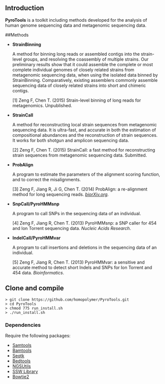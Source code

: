 
## Introduction

**PyroTools** is a toolkit including methods developed for the analysis of human genome sequencing data and metagenomic sequencing data.

##Methods 

- **StrainBinning**

  A method for binning long reads or assembled contigs into the strain-level groups, and resolving the coassembly of multiple strains.  Our preliminary results show that it could assemble the complete or most complete individual genomes of closely related strains from metagenomic sequencing data, when using the isolated data binned by StrainBinning.  Comparatively, existing assemblers commonly assemble sequencing data of closely related strains into short and chimeric contigs.
  
  [1] Zeng F, Chen T. (2015) Strain-level binning of long reads for metagenomics.  Unpublished. 

- **StrainCall** 

  A method for reconstructing local strain sequences from metagenomic sequencing data.  It is ultra-fast, and accurate in both the estimation of compositional abundances and the reconstruction of strain sequences. It works for both shotgun and amplicon sequencing data.

  [2] Zeng F, Chen T. (2015) StrainCall: a fast method for reconstructing strain sequences from metagenomic sequencing data. Submitted.

- **ProbAlign** 
  
  A program to estimate the parameters of the alignment scoring function, and to correct the misalignments.
  
  [3] Zeng F, Jiang R, Ji G, Chen T. (2014) ProbAlign: a re-alignment method for long sequencing reads. [_biorXiv.org_](http://biorxiv.org/content/early/2014/09/02/008698).
  
- **SnpCall/PyroHMMsnp**
 
  A program to call SNPs in the sequencing data of an individual.

  [4] Zeng F, Jiang R, Chen T. (2013) PyroHMMsnp: a SNP caller for 454 and Ion Torrent sequencing data. _Nucleic Acids Research_.

- **IndelCall/PyroHMMvar**

  A program to call insertions and deletions in the sequencing data of an individual.

  [5] Zeng F, Jiang R, Chen T. (2013) PyroHMMvar: a sensitive and accurate method to detect short Indels and SNPs for Ion Torrent and 454 data. _Bioinformatics_.



## Clone and compile
	> git clone https://github.com/homopolymer/PyroTools.git
	> cd PyroTools
	> chmod 775 run_install.sh
	> ./run_install.sh 
	
	
### Dependencies
Require the following packages:

- [Samtools](samtools.sourceforge.net)
- [Bamtools](https://github.com/pezmaster31/bamtools)
- [Seqtk](https://github.com/lh3/seqtk)
- [Bedtools](bedtools.readthedocs.org)
- [NGSUtils](ngsutils.org)
- [SSW Library](https://github.com/mengyao/Complete-Striped-Smith-Waterman-Library) 
- [Bowtie2](bowtie-bio.sourceforge.net/bowtie2)








